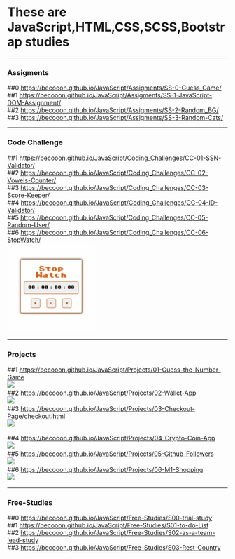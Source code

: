 # These are JavaScript,HTML,CSS,SCSS,Bootstrap studies
------------------------------------------------------------
### Assigments ###
##0  https://becooon.github.io/JavaScript/Assigments/SS-0-Guess_Game/ <br>
##1  https://becooon.github.io/JavaScript/Assigments/SS-1-JavaScript-DOM-Assignment/ <br>
##2  https://becooon.github.io/JavaScript/Assigments/SS-2-Random_BG/ <br>
##3  https://becooon.github.io/JavaScript/Assigments/SS-3-Random-Cats/ <br>

------------------------------------------------------------
### Code Challenge ###
##1 https://becooon.github.io/JavaScript/Coding_Challenges/CC-01-SSN-Validator/ <br>
##2 https://becooon.github.io/JavaScript/Coding_Challenges/CC-02-Vowels-Counter/ <br>
##3 https://becooon.github.io/JavaScript/Coding_Challenges/CC-03-Score-Keeper/ <br>
##4 https://becooon.github.io/JavaScript/Coding_Challenges/CC-04-ID-Validator/ <br>
##5 https://becooon.github.io/JavaScript/Coding_Challenges/CC-05-Random-User/ <br>
##6 https://becooon.github.io/JavaScript/Coding_Challenges/CC-06-StopWatch/ <br>
<img src="./Coding_Challenges/CC-06-StopWatch/stopwatch.gif" width="200px"><br>



------------------------------------------------------------
### Projects ###
##1 https://becooon.github.io/JavaScript/Projects/01-Guess-the-Number-Game <br>
<img src="./Projects/01-Guess-the-Number-Game/audio/guessGame.gif" width="200px"><br>
##2 https://becooon.github.io/JavaScript/Projects/02-Wallet-App <br>
<img src="./Projects/02-Wallet-App/img/walletapp.gif" width="200px"><br>
##3 https://becooon.github.io/JavaScript/Projects/03-Checkout-Page/checkout.html <br>
<img src="./Projects/03-Checkout-Page/img/checkoutApp.gif" width="200px"><br>
<!-- ##4 https://coin-application.netlify.app/ <br> -->
##4 https://becooon.github.io/JavaScript/Projects/04-Crypto-Coin-App <br>
<img src="./Projects/04-Crypto-Coin-App/gif/coinApp.gif" width="200px"><br>
##5 https://becooon.github.io/JavaScript/Projects/05-Github-Followers <br>
<img src="./Projects/05-Github-Followers/img/githubFollowers.gif" width="200px"><br>
##6 https://becooon.github.io/JavaScript/Projects/06-M1-Shopping <br>
<img src="./Projects/06-M1-Shopping/assets/shopping.gif" width="200px"><br>


------------------------------------------------------------
### Free-Studies ###
##0 https://becooon.github.io/JavaScript/Free-Studies/S00-trial-study <br>
##1 https://becooon.github.io/JavaScript/Free-Studies/S01-to-do-List <br>
##2 https://becooon.github.io/JavaScript/Free-Studies/S02-as-a-team-lead-study <br>
##3 https://becooon.github.io/JavaScript/Free-Studies/S03-Rest-Country <br>

